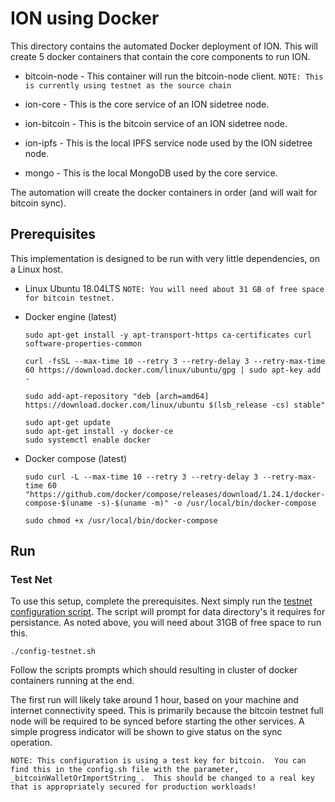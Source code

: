 # ION using Docker 

This directory contains the automated Docker deployment of ION.  This will create 5 docker containers that contain the core components to run ION.

- bitcoin-node - This container will run the bitcoin-node client.  `NOTE: This is currently using testnet as the source chain`

- ion-core - This is the core service of an ION sidetree node.

- ion-bitcoin - This is the bitcoin service of an ION sidetree node.

- ion-ipfs - This is the local IPFS service node used by the ION sidetree node.

- mongo - This is the local MongoDB used by the core service.

The automation will create the docker containers in order (and will wait for bitcoin sync).

## Prerequisites

This implementation is designed to be run with very little dependencies, on a Linux host.

- Linux Ubuntu 18.04LTS  `NOTE: You will need about 31 GB of free space for bitcoin testnet.`

- Docker engine (latest)
  ```
  sudo apt-get install -y apt-transport-https ca-certificates curl software-properties-common

  curl -fsSL --max-time 10 --retry 3 --retry-delay 3 --retry-max-time 60 https://download.docker.com/linux/ubuntu/gpg | sudo apt-key add -

  sudo add-apt-repository "deb [arch=amd64] https://download.docker.com/linux/ubuntu $(lsb_release -cs) stable"

  sudo apt-get update
  sudo apt-get install -y docker-ce
  sudo systemctl enable docker
  ```

- Docker compose (latest)
  ```
  sudo curl -L --max-time 10 --retry 3 --retry-delay 3 --retry-max-time 60 "https://github.com/docker/compose/releases/download/1.24.1/docker-compose-$(uname -s)-$(uname -m)" -o /usr/local/bin/docker-compose

  sudo chmod +x /usr/local/bin/docker-compose
  ```

## Run

### Test Net

To use this setup, complete the prerequisites.  Next simply run the [testnet configuration script](config-testnet.sh).  The script will prompt for data directory's it requires for persistance.  As noted above, you will need about 31GB of free space to run this.

```
./config-testnet.sh
```

Follow the scripts prompts which should resulting in cluster of docker containers running at the end.

The first run will likely take around 1 hour, based on your machine and internet connectivity speed.  This is primarily because the bitcoin testnet full node will be required to be synced before starting the other services. A simple progress indicator will be shown to give status on the sync operation.

`NOTE: This configuration is using a test key for bitcoin.  You can find this in the config.sh file with the parameter, _bitcoinWalletOrImportString_.  This should be changed to a real key that is appropriately secured for production workloads!`